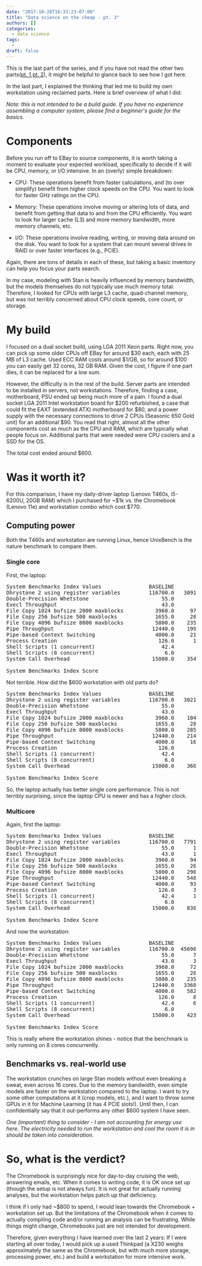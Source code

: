 ```yaml
---
date: "2017-10-28T16:33:23-07:00"
title: "Data science on the cheap - pt. 3"
authors: []
categories:
  - data science
tags:
  -
draft: false
---
```


This is the last part of the series, and if you have not read the
other two parts([pt. 1](/post/cheap_datasci/),[pt. 2](/post/cheap2/)),
it might be helpful to glance back to see how I got here.

In the last part, I explained the thinking that led me to build my own
workstation using reclaimed parts. Here is brief overview of what I
did:

*Note: this is not intended to be a build guide. If you have no
experience assembling a computer system, please find a beginner's
guide for the basics.*

# Components

Before you run off to EBay to source components, it is worth taking a
moment to evaluate your expected workload, specifically to decide if
it will be CPU, memory, or I/O intensive. In an (overly) simple breakdown:

  - CPU: These operations benefit from faster calculations, and (to
    over simplify) benefit from higher clock speeds on the CPU. You
    want to look for faster GHz ratings on the CPU. 
	
  - Memory: These operations involve moving or altering lots of data,
    and benefit from getting that data to and from the CPU
    efficiently. You want to look for larger cache (L3) and more
    memory bandwidth, more memory channels, etc.
	
  - I/O: These operations involve reading, writing, or moving data
    around on the disk. You want to look for a system that can mount
    several drives in RAID or over faster interfaces (e.g., PCIE). 
	
Again, there are tons of details in each of these, but taking a basic
inventory can help you focus your parts search.

In my case, modeling with Stan is heavily influenced by memory
bandwidth, but the models themselves do not typically use much memory
total. Therefore, I looked for CPUs with large L3 cache, quad-channel
memory, but was not terribly concerned about CPU clock speeds, core
count, or storage. 

# My build

I focused on a dual socket build, using LGA 2011 Xeon parts. Right
now, you can pick up some older CPUs off EBay for around $30 each,
each with 25 MB of L3 cache. Used ECC RAM costs around $1/GB, so for
around $100 you can easily get 32 cores, 32 GB RAM. Given the cost, I
figure if one part dies, it can be replaced for a low sum.

However, the difficulty is in the rest of the build. Server parts are
intended to be installed in servers, not workstations. Therefore,
finding a case, motherboard, PSU ended up being much more of a pain. I
found a dual socket LGA 2011 Intel workstation board for $200
refurbished, a case that could fit the EAXT (extended ATX) motherboard
for $80, and a power supply with the necessary connections to drive 2
CPUs (Seasonic 650 Gold unit) for an additional $90. You read that
right, almost all the other components cost as much as the CPU and
RAM, which are typically what people focus on. Additional parts that
were needed were CPU coolers and a SSD for the OS.

The total cost ended around $600.

# Was it worth it?

For this comparison, I have my daily-driver laptop (Lenovo T460s,
i5-6200U, 20GB RAM) which I purchased for ~$1k vs. the Chromebook
(Lenovo 11e) and workstation combo which cost $770.

## Computing power

Both the T460s and workstation are running Linux, hence UnixBench is
the nature benchmark to compare them.

### Single core

First, the laptop:

<pre>
System Benchmarks Index Values               BASELINE       RESULT    INDEX
Dhrystone 2 using register variables         116700.0   30919412.5   2649.5
Double-Precision Whetstone                       55.0       3944.4    717.2
Execl Throughput                                 43.0       3795.4    882.6
File Copy 1024 bufsize 2000 maxblocks          3960.0     979550.8   2473.6
File Copy 256 bufsize 500 maxblocks            1655.0     285555.7   1725.4
File Copy 4096 bufsize 8000 maxblocks          5800.0    2351617.0   4054.5
Pipe Throughput                               12440.0    1990267.8   1599.9
Pipe-based Context Switching                   4000.0     214263.3    535.7
Process Creation                                126.0      12805.6   1016.3
Shell Scripts (1 concurrent)                     42.4       4485.4   1057.9
Shell Scripts (8 concurrent)                      6.0       1337.2   2228.6
System Call Overhead                          15000.0    3544217.3   2362.8
                                                                   ========
System Benchmarks Index Score                                        1510.3
</pre>

Not terrible. How did the $600 workstation with old parts do?

<pre>
System Benchmarks Index Values               BASELINE       RESULT    INDEX
Dhrystone 2 using register variables         116700.0   30215728.7   2589.2
Double-Precision Whetstone                       55.0       3271.3    594.8
Execl Throughput                                 43.0       2049.2    476.6
File Copy 1024 bufsize 2000 maxblocks          3960.0    1040357.0   2627.2
File Copy 256 bufsize 500 maxblocks            1655.0     285077.5   1722.5
File Copy 4096 bufsize 8000 maxblocks          5800.0    2856997.8   4925.9
Pipe Throughput                               12440.0    2147832.0   1726.6
Pipe-based Context Switching                   4000.0     167883.1    419.7
Process Creation                                126.0       4187.3    332.3
Shell Scripts (1 concurrent)                     42.4       2245.3    529.6
Shell Scripts (8 concurrent)                      6.0       2451.3   4085.5
System Call Overhead                          15000.0    3600961.8   2400.6
                                                                   ========
System Benchmarks Index Score                                        1286.0
</pre>

So, the laptop actually has better single core performance. This is
not terribly surprising, since the laptop CPU is newer and has a
higher clock.

### Multicore

Again, first the laptop:

<pre>
System Benchmarks Index Values               BASELINE       RESULT    INDEX
Dhrystone 2 using register variables         116700.0   77912721.6   6676.3
Double-Precision Whetstone                       55.0      13699.1   2490.7
Execl Throughput                                 43.0      15577.6   3622.7
File Copy 1024 bufsize 2000 maxblocks          3960.0     949210.3   2397.0
File Copy 256 bufsize 500 maxblocks            1655.0     264511.2   1598.3
File Copy 4096 bufsize 8000 maxblocks          5800.0    2902041.8   5003.5
Pipe Throughput                               12440.0    5488727.9   4412.2
Pipe-based Context Switching                   4000.0     933827.9   2334.6
Process Creation                                126.0      33959.7   2695.2
Shell Scripts (1 concurrent)                     42.4      10576.1   2494.4
Shell Scripts (8 concurrent)                      6.0       1571.4   2619.0
System Call Overhead                          15000.0    8306589.9   5537.7
                                                                   ========
System Benchmarks Index Score                                        3201.6
</pre>

And now the workstation:

<pre>
System Benchmarks Index Values               BASELINE       RESULT    INDEX
Dhrystone 2 using register variables         116700.0  456986583.3  39159.1
Double-Precision Whetstone                       55.0      76894.4  13980.8
Execl Throughput                                 43.0      35217.6   8190.1
File Copy 1024 bufsize 2000 maxblocks          3960.0     721736.4   1822.6
File Copy 256 bufsize 500 maxblocks            1655.0     203074.8   1227.0
File Copy 4096 bufsize 8000 maxblocks          5800.0    2356368.2   4062.7
Pipe Throughput                               12440.0   33687117.5  27079.7
Pipe-based Context Switching                   4000.0    5822845.2  14557.1
Process Creation                                126.0      84757.5   6726.8
Shell Scripts (1 concurrent)                     42.4      61021.9  14392.0
Shell Scripts (8 concurrent)                      6.0       8808.9  14681.5
System Call Overhead                          15000.0    4232309.4   2821.5
                                                                   ========
System Benchmarks Index Score                                        7956.9
</pre>

This is really where the workstation shines - notice that the
benchmark is only running on 8 cores concurrently.

## Benchmarks vs. real-world use

The workstation crunches on large Stan models without even breaking a
sweat, even across 16 cores. Due to the memory bandwidth, even simple
models are faster on the workstation compared to the laptop. I want to
try some other computations at it (crop models, etc.), and I want to
throw some GPUs in it for Machine Learning (it has 4 PCIE slots!). Until then,
I can confidentially say that it out-performs any other $600 system I
have seen. 

 *One (important) thing to consider - I am not accounting for
 energy use here. The electricity needed to run the workstation and
 cool the room it is in should be taken into consideration.*
 
# So, what is the verdict?

The Chromebook is surprisingly nice for day-to-day cruising the web,
answering emails, etc. When it comes to writing code, it is OK once
set up (though the setup is not always fun). It is not great for
actually running analyses, but the workstation helps patch up that
deficiency. 

I think if I only had ~$800 to spend, I would lean towards the
Chromebook + workstation set up. But the limitations of the Chromebook
when it comes to actually compiling code and/or running an analysis
can be frustrating. While things might change, Chromebooks just are
not intended for development.

Therefore, given everything I have learned over the last 2 years: If I
were starting all over today, I would pick up a used Thinkpad (a X230
weighs approximately the same as the Chromebook, but with much
more storage, processing power, etc.) and build a workstation for more
intensive work.






